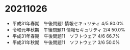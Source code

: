 # 20211026

- 平成31年春期　午後問題1 情報セキュリティ
4/5 80.0%
- 令和元年秋期　午後問題11 情報セキュリティ
2/4 50.0%
- 平成31年春期　午後問題11　ソフトウェア
4/6 66.7%
- 平成31年秋期　午後問題11　ソフトウェア
3/6 50.0%
